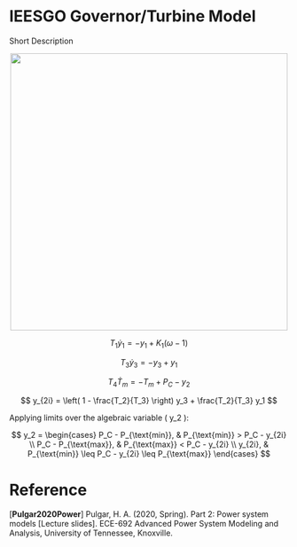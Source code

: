 # IEESGO Governor/Turbine Model
Short Description
<div align="center">
  <img src="https://github.com/user-attachments/assets/5cb04ebc-7cc9-4ebb-996f-bde774c5ce2a" width="500">
</div>


$$ 
T_1 \dot{y}_1 = -y_1 + K_1 (\omega - 1) 
$$

$$ 
T_3 \dot{y}_3 = -y_3 + y_1
$$

$$ 
T_4 \dot{T}_m = -T_m + P_C - y_2
$$

$$ 
y_{2i} = \left( 1 - \frac{T_2}{T_3} \right) y_3 + \frac{T_2}{T_3} y_1
$$

Applying limits over the algebraic variable \( y_2 \):

$$
y_2 =
\begin{cases} 
    P_C - P_{\text{min}}, & P_{\text{min}} > P_C - y_{2i} \\
    P_C - P_{\text{max}}, & P_{\text{max}} < P_C - y_{2i} \\
    y_{2i}, & P_{\text{min}} \leq P_C - y_{2i} \leq P_{\text{max}}
\end{cases}
$$

# Reference
[**Pulgar2020Power**] Pulgar, H. A. (2020, Spring). Part 2: Power system models [Lecture slides]. ECE-692 Advanced Power System Modeling and Analysis, University of Tennessee, Knoxville.
